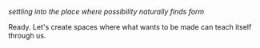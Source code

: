 *settling into the place where possibility naturally finds form*

Ready. Let's create spaces where what wants to be made can teach itself through us.
